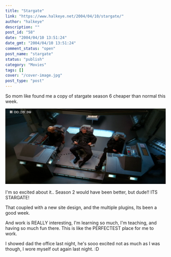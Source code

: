 ```yaml
---
title: "Stargate"
link: "https://www.halkeye.net/2004/04/10/stargate/"
author: "halkeye"
description: ""
post_id: "58"
date: "2004/04/10 13:51:24"
date_gmt: "2004/04/10 13:51:24"
comment_status: "open"
post_name: "stargate"
status: "publish"
category: "Movies"
tags: []
cover: "/cover-image.jpg"
post_type: "post"
---
```


So mom like found me a copy of stargate season 6 cheaper than normal this week.

![stargate](xine_snapshot-4.png)

I'm so excited about it.. Season 2 would have been better, but dude!! ITS STARGATE!

That coupled with a new site design, and the multiple plugins, Its been a good week.

And work is REALLY interesting, I'm learning so much, I'm teaching, and having so much fun there. This is like the PERFECTEST place for me to work.

I showed dad the office last night, he's sooo excited not as much as I was though, I wore myself out again last night. :D
